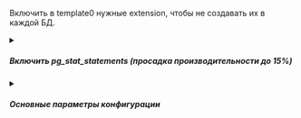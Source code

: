 Включить в template0 нужные extension, чтобы не создавать их в каждой БД.   
<details><summary><h5>Включить pg_stat_statements (просадка производительности до 15%)</h5></summary>

Чтобы добавить pg_stat_statements, установите сначала пакет ***postgresql-contrib***.   
Чтобы загрузить расширение pg_stat_statements, нужно изменить файл конфигурации ***postgresql.conf*** для сервера PostgreSQL.
Откройте файл postgresql.conf в текстовом редакторе и измените строку shared_preload_libraries:   
```bash
shared_preload_libraries = 'pg_stat_statements'
pg_stat_statements.track_utility = false
```
Эти изменения необходимы для мониторинга операторов SQL, кроме команд утилиты.   
> Состояние pg_stat_statements.track_utility назначает или изменяет только суперпользователь.

После обновления и сохранения postgresql.conf ***перезапустите сервер PostgreSQL***.   
Введите следующую команду SQL, используя psql, который должен быть связан с той же базой данных, которая будет позже указана в конфигурации агента, чтобы обеспечить возможность соединения JDBC:
```sql
create extension pg_stat_statements; 
select pg_stat_statements_reset();
```
> Запустить команду create extension и функцию pg_stat_statements_reset() может только суперпользователь.

Представление ***pg_stat_statements нужно включить для определенной базы данных***    
[Более подробно](https://www.postgresql.org/docs/9.6/static/pgstatstatements.html)

</details>

<details><summary><h5>Основные параметры конфигурации</h5></summary>

[src](https://github.com/aeuge/postgres16book/blob/main/scripts/parameters.md)   
[Пример реальной конфигурации промышленного сервера](https://github.com/AV-ghub/PostgreSQL/blob/main/004%20%D0%9E%D0%BF%D1%82%D0%B8%D0%BC%D0%B8%D0%B7%D0%B0%D1%86%D0%B8%D1%8F/%D0%9F%D1%80%D0%B0%D0%BA%D1%82%D0%B8%D0%BA%D0%B0%20%D0%BE%D0%BF%D1%82%D0%B8%D0%BC%D0%B8%D0%B7%D0%B0%D1%86%D0%B8%D0%B8/%D0%A1%D1%86%D0%B5%D0%BD%D0%B0%D1%80%D0%B8%D0%B8/%D0%A7%D0%B0%D1%81%D1%82%D0%BD%D1%8B%D0%B5/Linux%20HugePages.md#postgresqlconf)   
[для соответствующего железа](https://github.com/AV-ghub/PostgreSQL/blob/main/004%20%D0%9E%D0%BF%D1%82%D0%B8%D0%BC%D0%B8%D0%B7%D0%B0%D1%86%D0%B8%D1%8F/%D0%9F%D1%80%D0%B0%D0%BA%D1%82%D0%B8%D0%BA%D0%B0%20%D0%BE%D0%BF%D1%82%D0%B8%D0%BC%D0%B8%D0%B7%D0%B0%D1%86%D0%B8%D0%B8/%D0%A1%D1%86%D0%B5%D0%BD%D0%B0%D1%80%D0%B8%D0%B8/%D0%A7%D0%B0%D1%81%D1%82%D0%BD%D1%8B%D0%B5/Linux%20HugePages.md#benchmark-machine)

***
## shared_buffers
***
Рекомендуемое значение для данного параметра - 25% от общей оперативной памяти на сервере. 
***
## max_connections
***
Максимальное количество соединений. Для изменения данного параметра придётся перезапускать сервер. Если планируется использование PostgreSQL как DWH, то большое количество соединений не нужно. Данный параметр тесно связан с **work_mem**.
***
## effective_cache_size
***
Служит подсказкой для планировщика, сколько ОП у него в запасе. Можно определить как **shared_buffers** + ОП системы - ОП используемое самой ОС и другими приложениями. За счёт данного параметра планировщик может чаще использовать индексы, строить hash таблицы. Наиболее часто используемое значение 75% ОП от общей на сервере. 
***
## work_mem
***
Используется для сортировок, построения hash таблиц. Это позволяет выполнять данные операции в памяти, что гораздо быстрее обращения к диску. В рамках одного запроса данный параметр может быть использован несколько раз. Если ваш запрос содержит 5 операций сортировки, то память, которая может использоваться для его выполнения уже как минимум **work_mem** * 5. Т.к. скорее всего на сервере сессий много, то каждая из них может использовать этот параметр по нескольку раз, поэтому не рекомендуется делать его слишком большим. Можно выставить небольшое значение для глобального параметра в конфиге и потом, в случае сложных запросов, менять этот параметр локально (для текущей сессии). Обратите внимание, что при превышении этого параметра будет использовано временное пространство, расположенное на диске - запросы будут выполняться медленнее и при большом запросе с декартовым произведением могут привести к опустошению места на диске и завершаться с ошибкой, также могут способствовать приходу ООМ киллера в зависимости от конфигурации ОС. 
***
## maintenance_work_mem
***
Определяет максимальное количество ОП для операций типа VACUUM, CREATE INDEX, CREATE FOREIGN KEY. Увеличение этого параметра позволит быстрее выполнять эти операции. Не связано с **work_mem** поэтому можно ставить в разы больше, чем **work_mem**
***
## wal_buffers
***
Объём разделяемой памяти, который будет использоваться для буферизации данных WAL, ещё не записанных на диск. Если у вас большое количество одновременных подключений, увеличение параметра улучшит производительность. По умолчанию -1, определяется автоматически, как 1/32 от **shared_buffers**, но не больше, чем 16 МБ (вручную можно задавать больше). Обычно ставят 16 Мб.
***
## random_page_cost 
***
Задаёт приблизительную стоимость чтения одной произвольной страницы с диска. Значение по умолчанию равно 4.0. У твердотельных накопителей лучше выбрать меньшее значение random_page_cost, оптимально 1.1.
***
## max_worker_processes / max_parallel_workers_per_gather / max_parallel_maintenance_workers/ max_parallel_workers 
***
Используются для распараллеливания исполнения запросов - устанавливаем в зависимости от количества ядер ВМ. 
https://www.postgresql.org/docs/current/when-can-parallel-query-be-used.html    
https://dataegret.com/2018/04/lets-speed-things-up/   

<details><summary><h6>Пример конфигурации</h6></summary>

For example, for system with 32 CPU cores and SSDs, a good starting point is: 
```bash
max_worker_processes = 12
max_parallel_workers_per_gather = 4
max_parallel_workers = 12
```
These settings allow to run at least 3 parallel queries concurrently with maximum of 4 workers per query, and to have 20 cores for other, non-parallel queries.    
> If using background workers max_worker_processes should be increased accordingly.

![Background workers](https://github.com/AV-ghub/PostgreSQL/blob/main/999%20Resources/Images/background_workers.png)

</details>



***
## synchronous_commit 
***
Отключаем синхронную запись журнала изменений данных на диск, что позволяет увеличить скорость ответа СУБД от 10% до 3000+ % за счет подтверждения записи в каждой транзакции. Конечно, при сбое ВМ, мы можем потерять небольшую часть последних изменений.
***
### min_wal_size и max_wal_size 
***
Тюнинг параметров min_wal_size и max_wal_size связан с управлением журналом транзакций (Write-Ahead Log - WAL) в системе управления базами данных (СУБД) PostgreSQL. Эти параметры позволяют настроить размеры журнальных сегментов, которые используются для записи изменений в базу данных перед их фиксацией.

min_wal_size: Этот параметр задает минимальный размер журнального сегмента, до которого должен "опуститься" WAL перед переиспользованием. Если установить его слишком низко, может возникнуть увеличение количества записей (высокий I/O), так как PostgreSQL не сможет эффективно переиспользовать журнальные файлы. Рекомендуется установить его на достаточно высокое значение, чтобы уменьшить I/O операции записи, но не слишком высокое, чтобы избежать излишнего потребления места на диске.

max_wal_size: Этот параметр устанавливает максимальный размер журнального сегмента. Если установить его слишком низко, это может привести к тому, что база данных перестанет работать, когда достигнет предела размера журнала, и потребуется архивация WAL для освобождения места. Но если значение установлено слишком высоко, это может привести к тому, что вам понадобится больше места на диске.

Рекомендуется выбирать значения для min_wal_size и max_wal_size таким образом, чтобы обеспечить баланс между эффективностью записи и использованием дискового пространства, а также учитывать конкретные характеристики вашей базы данных и потребности в производительности.
***
## wal_segment_size
***
Этот параметр определяет размер каждого WAL сегмента в мегабайтах.
Изменение размера WAL сегмента требует внимания, поскольку это может повлиять на производительность и использование дискового пространства. Выполняйте эту операцию с осторожностью.
Для изменения необходимо использовать утилиту pg_resetwal.
***
## checkpoint_timeout
***
Чем реже происходит сбрасывание грязных буферов на диск, тем дольше будет восстановление БД после сбоя. Значение по умолчанию 5 минут, рекомендуемое - от 10 минут до часа. 
***
Необходимо "синхронизировать" два этих параметра. Для этого можно поставить **checkpoint_timeout** в выбранный промежуток, включить параметр **log_checkpoints** и по нему отследить, сколько было записано буферов. После чего подогнать параметр **max_wal_size**
***
## effective_io_concurrency
***
Задаёт оценку, сколько параллельных асинхронных запросов может выдержать дисковая подсистема. Современные твердотельные накопители 
эффективно справляются с этой задачей. Можно ставить 100-300. Правда если и ОС поддерживает posix_fadvise.
https://www.opennet.ru/man.shtml?topic=posix_fadvise&category=2&russian=0
***
## old_snapshot_threshold = -1
***
Ни в коем случае НЕ включать! Падение производительности может достигать 10х+

</details>














